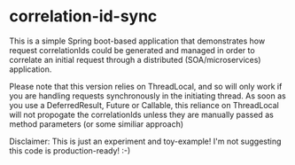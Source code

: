correlation-id-sync
===================

This is a simple Spring boot-based application that demonstrates how request correlationIds could be generated and managed in order to correlate an initial request through a distributed (SOA/microservices) application.

Please note that this version relies on ThreadLocal, and so will only work if you are handling requests synchronously in the initiating thread. As soon as you use a DeferredResult, Future or Callable, this reliance on ThreadLocal will not propogate the correlationIds unless they are manually passed as method parameters (or some similiar approach)

Disclaimer: This is just an experiment and toy-example! I'm not suggesting this code is production-ready! :-)
